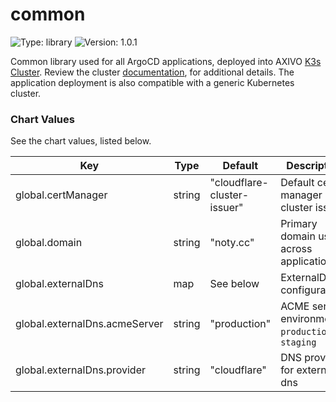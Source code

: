 # common

![Type: library](https://img.shields.io/badge/Type-library-informational?style=flat-square)  ![Version: 1.0.1](https://img.shields.io/badge/Version-1.0.1-informational?style=flat-square)

Common library used for all ArgoCD applications, deployed into AXIVO [K3s Cluster](https://github.com/axivo/k3s-cluster). Review the cluster [documentation](https://axivo.com/k3s-cluster/), for additional details. The application deployment is also compatible with a generic Kubernetes cluster.

### Chart Values

See the chart values, listed below.

| Key | Type | Default | Description |
|-----|------|---------|-------------|
| global.certManager | string | "cloudflare-cluster-issuer" | Default cert-manager cluster issuer |
| global.domain | string | "noty.cc" | Primary domain used across applications |
| global.externalDns | map | See below | ExternalDNS configurations |
| global.externalDns.acmeServer | string | "production" | ACME server environment, `production` or `staging` |
| global.externalDns.provider | string | "cloudflare" | DNS provider for external-dns |
